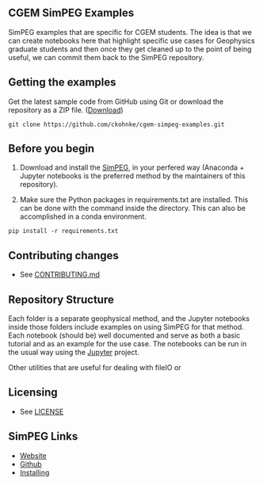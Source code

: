 ## CGEM SimPEG Examples
SimPEG examples that are specific for CGEM students. The idea is that we can create notebooks here that highlight specific use cases for Geophysics graduate students and then once they get cleaned up to the point of being useful, we can commit them back to the SimPEG repository.

## Getting the examples

Get the latest sample code from GitHub using Git or download the repository as a ZIP file.
([Download](https://github.com/ckohnke/cgem-simpeg-examples/archive/master.zip))

    git clone https://github.com/ckohnke/cgem-simpeg-examples.git

## Before you begin

1.  Download and install the [SimPEG](https://github.com/simpeg/simpeg), in your perfered way (Anaconda + Jupyter notebooks is the preferred method by the maintainers of this repository).

2. Make sure the Python packages in requirements.txt are installed. This can be done with the command inside the directory. This can also be accomplished in a conda environment.
    
<pre><code>pip install -r requirements.txt</code></pre>
    
## Contributing changes

* See [CONTRIBUTING.md](CONTRIBUTING.md)

## Repository Structure

Each folder is a separate geophysical method, and the Jupyter notebooks inside those folders include examples on using SimPEG for that method. Each notebook (should be) well documented and serve as both a basic tutorial and as an example for the use case. The notebooks can be run in the usual way using the [Jupyter](https://jupyter.org/) project.

Other utilities that are useful for dealing with fileIO or 

## Licensing

* See [LICENSE](LICENSE)

## SimPEG Links
* [Website](https://simpeg.xyz/)
* [Github](https://github.com/simpeg/simpeg)
* [Installing](https://docs.simpeg.xyz/content/basic/installing.html)
